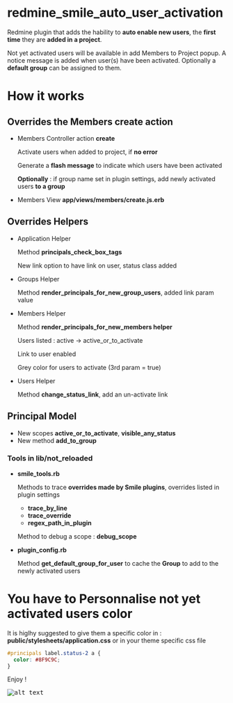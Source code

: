 redmine_smile_auto_user_activation
==================================

Redmine plugin that adds the hability to **auto enable new users**, the **first time** they are **added in a project**.

Not yet activated users will be available in add Members to Project popup.
A notice message is added when user(s) have been activated.
Optionally a **default group** can be assigned to them.

# How it works

## Overrides the Members create action

* Members Controller action **create**

  Activate users when added to project, if **no error**

  Generate a **flash message** to indicate which users have been activated

  **Optionally** : if group name set in plugin settings, add newly activated users **to a group**

* Members View **app/views/members/create.js.erb**

## Overrides Helpers

* Application Helper

  Method **principals_check_box_tags**

  New link option to have link on user, status class added

* Groups Helper

  Method **render_principals_for_new_group_users**, added link param value

* Members Helper

  Method **render_principals_for_new_members helper**

  Users listed : active -> active_or_to_activate

  Link to user enabled

  Grey color for users to activate (3rd param = true)

* Users Helper

  Method **change_status_link**, add an un-activate link

## Principal Model

  * New scopes **active_or_to_activate**, **visible_any_status**
  * New method **add_to_group**

### Tools in lib/not_reloaded

* **smile_tools.rb**

  Methods to trace **overrides made by Smile plugins**, overrides listed in plugin settings
  * **trace_by_line**
  * **trace_override**
  * **regex_path_in_plugin**

  Method to debug a scope : **debug_scope**

* **plugin_config.rb**

  Method **get_default_group_for_user** to cache the **Group** to add to the newly activated users

# You have to Personnalise not yet activated users color

It is higlhy suggested to give them a specific color in :
**public/stylesheets/application.css** or in your theme specific css file

```css
#principals label.status-2 a {
  color: #8F9C9C;
}
```

Enjoy !

<kbd>![alt text](https://compteur-visites.ennder.fr/sites/35/token/githubaua/image "Logo") <!-- .element height="10%" width="10%" --></kbd>
